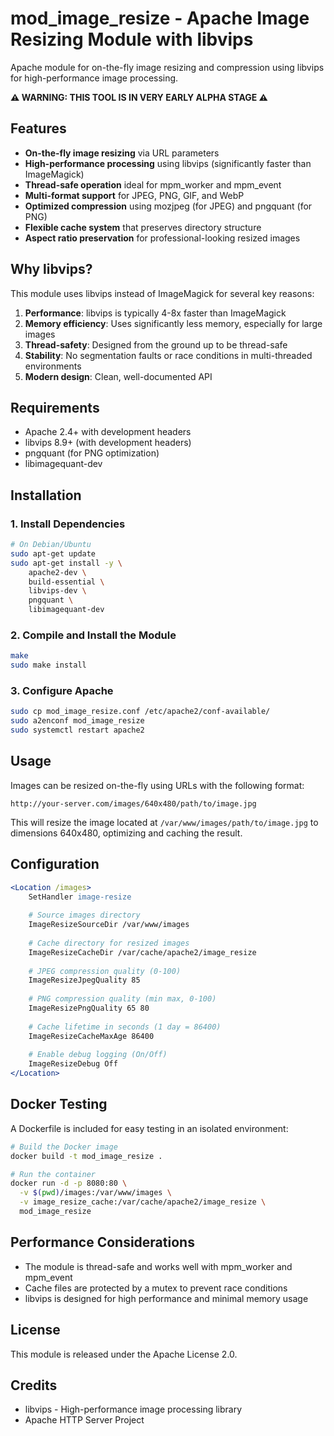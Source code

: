 # mod_image_resize - Apache Image Resizing Module with libvips

Apache module for on-the-fly image resizing and compression using libvips for high-performance image processing.

**⚠️ WARNING: THIS TOOL IS IN VERY EARLY ALPHA STAGE ⚠️**

## Features

- **On-the-fly image resizing** via URL parameters
- **High-performance processing** using libvips (significantly faster than ImageMagick)
- **Thread-safe operation** ideal for mpm_worker and mpm_event
- **Multi-format support** for JPEG, PNG, GIF, and WebP
- **Optimized compression** using mozjpeg (for JPEG) and pngquant (for PNG)
- **Flexible cache system** that preserves directory structure
- **Aspect ratio preservation** for professional-looking resized images

## Why libvips?

This module uses libvips instead of ImageMagick for several key reasons:

1. **Performance**: libvips is typically 4-8x faster than ImageMagick
2. **Memory efficiency**: Uses significantly less memory, especially for large images
3. **Thread-safety**: Designed from the ground up to be thread-safe
4. **Stability**: No segmentation faults or race conditions in multi-threaded environments
5. **Modern design**: Clean, well-documented API

## Requirements

- Apache 2.4+ with development headers
- libvips 8.9+ (with development headers)
- pngquant (for PNG optimization)
- libimagequant-dev

## Installation

### 1. Install Dependencies

```bash
# On Debian/Ubuntu
sudo apt-get update
sudo apt-get install -y \
    apache2-dev \
    build-essential \
    libvips-dev \
    pngquant \
    libimagequant-dev
```

### 2. Compile and Install the Module

```bash
make
sudo make install
```

### 3. Configure Apache

```bash
sudo cp mod_image_resize.conf /etc/apache2/conf-available/
sudo a2enconf mod_image_resize
sudo systemctl restart apache2
```

## Usage

Images can be resized on-the-fly using URLs with the following format:

```
http://your-server.com/images/640x480/path/to/image.jpg
```

This will resize the image located at `/var/www/images/path/to/image.jpg` to dimensions 640x480, optimizing and caching the result.

## Configuration

```apache
<Location /images>
    SetHandler image-resize
    
    # Source images directory
    ImageResizeSourceDir /var/www/images
    
    # Cache directory for resized images
    ImageResizeCacheDir /var/cache/apache2/image_resize
    
    # JPEG compression quality (0-100)
    ImageResizeJpegQuality 85
    
    # PNG compression quality (min max, 0-100)
    ImageResizePngQuality 65 80
    
    # Cache lifetime in seconds (1 day = 86400)
    ImageResizeCacheMaxAge 86400
    
    # Enable debug logging (On/Off)
    ImageResizeDebug Off
</Location>
```

## Docker Testing

A Dockerfile is included for easy testing in an isolated environment:

```bash
# Build the Docker image
docker build -t mod_image_resize .

# Run the container
docker run -d -p 8080:80 \
  -v $(pwd)/images:/var/www/images \
  -v image_resize_cache:/var/cache/apache2/image_resize \
  mod_image_resize
```

## Performance Considerations

- The module is thread-safe and works well with mpm_worker and mpm_event
- Cache files are protected by a mutex to prevent race conditions
- libvips is designed for high performance and minimal memory usage

## License

This module is released under the Apache License 2.0.

## Credits

- libvips - High-performance image processing library
- Apache HTTP Server Project
